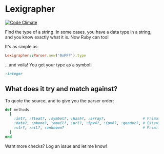# Lexigrapher

[![Code Climate](https://codeclimate.com/github/baweaver/lexigrapher.png)](https://codeclimate.com/github/baweaver/lexigrapher)

Find the type of a string. In some cases, you have a data type in a string, and you know exactly what it is. Now Ruby can too!

It's as simple as:

```ruby
Lexigrapher::Parser.new('0xFFF').type
```

...and voila! You get your type as a symbol!

```ruby
:integer
```

## What does it try and match against?

To quote the source, and to give you the parser order:

```ruby
def methods
  [
    :int?, :float?, :symbol?, :hash?, :array?,                 # Primatives
    :date?, :phone?, :email?, :url?, :ipv4?, :ipv6?, :gender?, # Extensions
    :str?, :nil?, :unknown?                                    # Primitives fallback
  ]
end
```

Want more checks? Log an issue and let me know!
